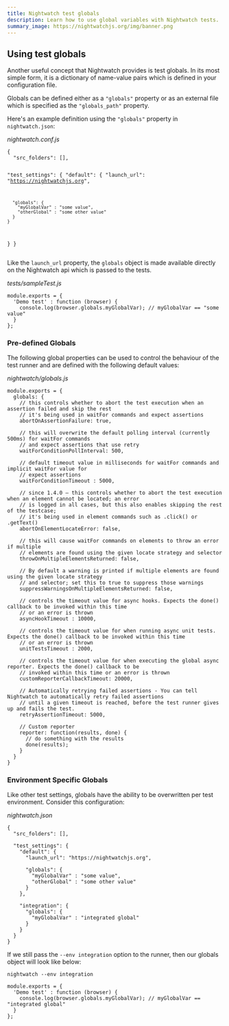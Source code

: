 ```yaml
---
title: Nightwatch test globals 
description: Learn how to use global variables with Nightwatch tests. 
summary_image: https://nightwatchjs.org/img/banner.png
---
```


<div class="page-header"><h2>Using test globals</h2></div>

Another useful concept that Nightwatch provides is test globals. In its most simple form, it is a dictionary of name-value pairs which is defined in your configuration file.

Globals can be defined either as a `"globals"` property or as an external file which is specified as the `"globals_path"` property.

Here's an example definition using the `"globals"` property in `nightwatch.json`:

<div class="sample-test"><i>nightwatch.conf.js</i>
<pre class="line-numbers" data-language="javascript"><code class="language-javascript">{
  "src_folders": [],

  "test_settings": {
    "default": {
      "launch_url": "https://nightwatchjs.org",

      "globals": {
        "myGlobalVar" : "some value",
        "otherGlobal" : "some other value"
      }
    }
  }
}</code></pre>

</div> 

Like the `launch_url` property, the `globals` object is made available directly on the Nightwatch api which is passed to the tests.

<div class="sample-test"><i>tests/sampleTest.js</i>
<pre data-language="javascript"><code class="language-javascript">module.exports = {
  'Demo test' : function (browser) {
    console.log(browser.globals.myGlobalVar); // myGlobalVar == "some value"
  }
};</code></pre>

</div>

### Pre-defined Globals

The following global properties can be used to control the behaviour of the test runner and are defined with the following default values:

<div class="sample-test"><i>nightwatch/globals.js</i>

<pre class="line-numbers" data-language="javascript"><code class="language-javascript">module.exports = {
  globals: {
    // this controls whether to abort the test execution when an assertion failed and skip the rest
    // it's being used in waitFor commands and expect assertions
    abortOnAssertionFailure: true,

    // this will overwrite the default polling interval (currently 500ms) for waitFor commands
    // and expect assertions that use retry
    waitForConditionPollInterval: 500,

    // default timeout value in milliseconds for waitFor commands and implicit waitFor value for
    // expect assertions
    waitForConditionTimeout : 5000,

    // since 1.4.0 – this controls whether to abort the test execution when an element cannot be located; an error
    // is logged in all cases, but this also enables skipping the rest of the testcase;
    // it's being used in element commands such as .click() or .getText()
    abortOnElementLocateError: false,
    
    // this will cause waitFor commands on elements to throw an error if multiple
    // elements are found using the given locate strategy and selector
    throwOnMultipleElementsReturned: false,

    // By default a warning is printed if multiple elements are found using the given locate strategy
    // and selector; set this to true to suppress those warnings
    suppressWarningsOnMultipleElementsReturned: false,

    // controls the timeout value for async hooks. Expects the done() callback to be invoked within this time
    // or an error is thrown
    asyncHookTimeout : 10000,

    // controls the timeout value for when running async unit tests. Expects the done() callback to be invoked within this time
    // or an error is thrown
    unitTestsTimeout : 2000,

    // controls the timeout value for when executing the global async reporter. Expects the done() callback to be 
    // invoked within this time or an error is thrown
    customReporterCallbackTimeout: 20000,

    // Automatically retrying failed assertions - You can tell Nightwatch to automatically retry failed assertions 
    // until a given timeout is reached, before the test runner gives up and fails the test.
    retryAssertionTimeout: 5000,

    // Custom reporter
    reporter: function(results, done) {
      // do something with the results
      done(results);
    }
  }
}  
</code></pre>

</div> 


### Environment Specific Globals

Like other test settings, globals have the ability to be overwritten per test environment. Consider this configuration:

<div class="sample-test"><i>nightwatch.json</i>

<pre class="line-numbers" data-language="javascript"><code class="language-javascript">{
  "src_folders": [],

  "test_settings": {
    "default": {
      "launch_url": "https://nightwatchjs.org",

      "globals": {
        "myGlobalVar" : "some value",
        "otherGlobal" : "some other value"
      }
    },

    "integration": {
      "globals": {
        "myGlobalVar" : "integrated global"
      }
    }
  }
}</code></pre>

</div> 

If we still pass the `--env integration` option to the runner, then our globals object will look like below:

<pre><code class="language-bash">nightwatch --env integration</code></pre>

<div class="sample-test">

<pre data-language="javascript"><code class="language-javascript">module.exports = {
  'Demo test' : function (browser) {
    console.log(browser.globals.myGlobalVar); // myGlobalVar == "integrated global"
  }
};</code></pre>

</div>
